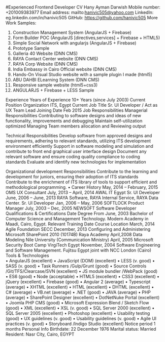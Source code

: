 #Experienced Frontend Developer CV
Hany Ayman Darwish 
Mobile number: +201009383977 
Email address: mailto:hanivic505@yahoo.com
LinkedIn: eg.linkedin.com/in/hanivic505 
GitHub: https://github.com/hanivic505 
More Work Samples: 
1. Construction Management System (AngularJS + Firebase)
2. Form Builder POC (AngularJS [directives,services] + Firebase + HTML5)
3. Simple Social Network with angularjs (AngularJS + Firebase)
4. Prototype Sample
5. Galleria 40 Website (DNN CMS)
6. RAYA Contact Center website (DNN CMS)
7. RAYA Corp Website (DNN CMS)
8. India Embassy in Cairo Official website (DNN CMS) 
9. Hands-On Visual Studio website with a sample plugin I made (html5) 
10. ABU DAHBI ELearning System (DNN CMS) 
11. Responsive sample website (html5+css3) 
12. ANGULARJS + Firebase + LESS Sample

Experience
Years of Experience 	10+ Years (since July 2003)
Current Position
Organization 	ITS, Egypt
Current Job Title 	Sr. UI Developer / Act as UX Team Lead
Joining Date	Feb 2015
Job Responsibilities
Managerial Responsibilities
Contributing to software designs and ideas of new functionality, improvements and debugging
Maintain self-utilization optimized
Managing Team members allocation and Reviewing output
 	
Technical Responsibilities
Develop software from approved designs and requirements, adhering to relevant standards, utilizing ITS development environment efficiently
Support in software modeling and simulation and contribute to front end graphical user interface design
Document any relevant software and ensure coding quality compliance to coding standards
Evaluate and identify new technologies for implementation
 
Organizational development Responsibilities
Contribute to the learning and development for juniors, ensuring their adoption of ITS standards
Contribute to the enrichment of ITS library of tools to support efficient and methodological programming.
• 
Career History
May, 2014 – February, 2015	OMS	UX Consultant
July, 2013 – April, 2014	AWAL IT Egypt	Sr. UI Developer
June, 2006 – June, 2013	RAYA Software, RAYA Internal Service, RAYA Data Center.	Sr. UI Developer
Jan, 2006 – May, 2006	SOFTLOCK	Product Manager
July, 2003 – Dec, 2005	NEWSOFT	Software Developer
Qualifications & Certifications 	Date 	Degree 	From
	June, 2003 	Bachelor of Computer Science and Management Technology. 	Modern Academy in Maadi, Cairo, Egypt. 
Relevant Training 
Date 	Course 	Location 
March, 2014	Agile Foundation 	SECC
December, 2013 	Configuring and Administering Microsoft SharePoint 2010 (10174B) 	Raya Academy 
April,2008 		Data Modeling 	Nile University (Communication Ministry) 
April, 2005 	Microsoft Security Boot Camp 	VirgiTech Egypt 
November, 2004 	Software Engineering and Software Management. 	Fujitsu Egypt joint with NCC London (Cairo) 
Tools & Technologies 	
• AngularJS (excellent)
• JavaScript (DOM) (excellent) 
• LESS (v. good)
• SASS (v. good)
• Task Runners /Gulp/Grunt (good)
• Source Controls /Git/TFS/Clearcase/SVN (excellent)
• JS module bundler /WebPack (good) 
• ES6 (good)
• Node (acceptable)
• HTML5 (excellent) 
• CSS3 (excellent) 
• jQuery (excellent) 
• Firebase (good)
• Angular 2 (average)
• Typescript (average)
• XHTML (excellent) 
• HTML (excellent) 
• DHTML (excellent) 
• C# (average) 
• VB.net (average) 
• .NET (good) 
• JAVA (average)
• PHP (average)
• SharePoint Designer (excellent) 
• DotNetNuke Portal (excellent) 
• Joomla PHP CMS (good)
• Microsoft Expression Blend / Sketch Flow (good) 
• XML (excellent) 
• XSL (v. good) 
• SQL Server 2000 (excellent) 
• SQL Server 2005 (excellent) 
• Photoshop (excellent) 
• Usability testing (good) 
• UX guidelines (v. good) 
• Usability guidelines (v. good) 
• Agile UI practices (v. good) 
• Storyboard /Indigo Studio (excellent) 
Notice period 	1 months 
Personal Info	Birthdate: 22 December 1976
Marital status: Married
Resident: Nasr City, Cairo, EGYPT



